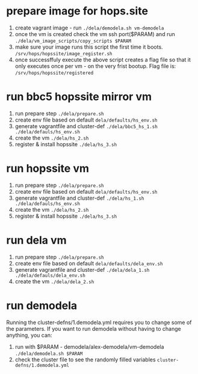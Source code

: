 # prepare image for hops.site
1. create vagrant image - run 
```./dela/demodela.sh vm-demodela```
2. once the vm is created check the vm ssh port($PARAM) and run 
```./dela/vm_image_scripts/copy_scripts $PARAM``` 
3. make sure your image runs this script the first time it boots. 
```/srv/hops/hopssite/image_register.sh```
4. once successffuly execute the above script creates a flag file so that it only executes once per vm - on the very frist bootup. Flag file is: 
```/srv/hops/hopssite/registered```

# run bbc5 hopssite mirror vm
1. run prepare step 
```./dela/prepare.sh```
2. create env file based on default 
```dela/defaults/hs_env.sh```
3. generate vagrantfile and cluster-def 
```./dela/bbc5_hs_1.sh ./dela/defauls/hs_env.sh```
4. create the vm 
```./dela/hs_2.sh```
5. register & install hopssite 
```./dela/hs_3.sh```

# run hopssite vm
1. run prepare step 
```./dela/prepare.sh```
2. create env file based on default 
```dela/defaults/hs_env.sh```
3. generate vagrantfile and cluster-def 
```./dela/hs_1.sh ./dela/defauls/hs_env.sh```
4. create the vm 
```./dela/hs_2.sh```
5. register & install hopssite 
```./dela/hs_3.sh```

# run dela vm
1. run prepare step 
```./dela/prepare.sh```
2. create env file based on default 
```dela/defaults/dela_env.sh```
3. generate vagrantfile and cluster-def 
```./dela/dela_1.sh ./dela/defauls/dela_env.sh```
4. create the vm 
```./dela/dela_2.sh```

# run demodela
Running the cluster-defns/1.demodela.yml requires you to change some of the parameters. 
If you want to run demodela without having to change anything, you can:
1. run with $PARAM - demodela/alex-demodela/vm-demodela 
```./dela/demodela.sh $PARAM```
2. check the cluster file to see the randomly filled variables 
```cluster-defns/1.demodela.yml```
